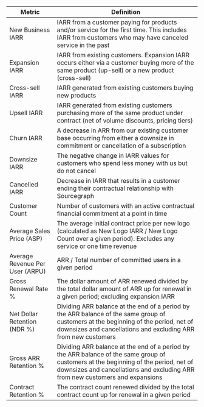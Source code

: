 | Metric                          | Definition                                                                                                                                                                                            |
| ------------------------------- | ----------------------------------------------------------------------------------------------------------------------------------------------------------------------------------------------------- |
| New Business IARR               | IARR from a customer paying for products and/or service for the first time. This includes IARR from customers who may have canceled service in the past                                               |
| Expansion IARR                  | IARR from existing customers. Expansion IARR occurs either via a customer buying more of the same product (up-sell) or a new product (cross-sell)                                                     |
| Cross-sell IARR                 | IARR generated from existing customers buying new products                                                                                                                                            |
| Upsell IARR                     | IARR generated from existing customers purchasing more of the same product under contract (net of volume discounts, pricing tiers)                                                                    |
| Churn IARR                      | A decrease in ARR from our existing customer base occurring from either a downsize in commitment or cancellation of a subscription                                                                    |
| Downsize IARR                   | The negative change in IARR values for customers who spend less money with us but do not cancel                                                                                                       |
| Cancelled IARR                  | Decrease in IARR that results in a customer ending their contractual relationship with Sourcegraph                                                                                                    |
| Customer Count                  | Number of customers with an active contractual financial commitment at a point in time                                                                                                                |
| Average Sales Price (ASP)       | The average initial contract price per new logo (calculated as New Logo IARR / New Logo Count over a given period). Excludes any service or one time revenue                                          |
| Average Revenue Per User (ARPU) | ARR / Total number of committed users in a given period                                                                                                                                               |
| Gross Renewal Rate %            | The dollar amount of ARR renewed divided by the total dollar amount of ARR up for renewal in a given period; excluding expansion IARR                                                                 |
| Net Dollar Retention (NDR %)    | Dividing ARR balance at the end of a period by the ARR balance of the same group of customers at the beginning of the period, net of downsizes and cancellations and excluding ARR from new customers |
| Gross ARR Retention %    | Dividing ARR balance at the end of a period by the ARR balance of the same group of customers at the beginning of the period, net of downsizes and cancellations and excluding ARR from new customers and expansions |
| Contract Retention %    | The contract count renewed divided by the total contract count up for renewal in a given period  |
